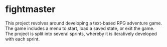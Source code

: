 # fightmaster
This project revolves around developing a text-based RPG adventure game. The game includes a menu to start, load a saved state, or exit the game. The project is split into several sprints, whereby it is iteratively developed with each sprint.
